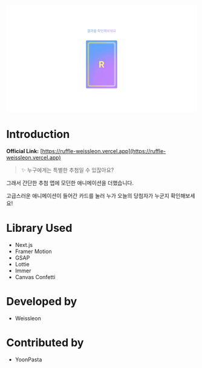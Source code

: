 ![pick page](public/preview_pick.jpg)

# Introduction

**Official Link:**
[https://ruffle-weissleon.vercel.app](https://ruffle-weissleon.vercel.app)

> ✨ 누구에게는 특별한 추첨일 수 있잖아요?


그래서 간단한 추첨 앱에 모던한 애니메이션을 더했습니다.

고급스러운 애니메이션이 들어간 카드를 눌러 누가 오늘의 당첨자가 누군지 확인해보세요!


# Library Used

- Next.js
- Framer Motion
- GSAP
- Lottie
- Immer
- Canvas Confetti

# Developed by

- Weissleon

# Contributed by

- YoonPasta
